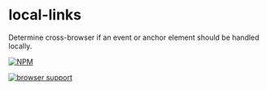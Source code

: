 local-links
===========

Determine cross-browser if an event or anchor element should be handled locally.

[![NPM](https://nodei.co/npm/local-links.png)](https://nodei.co/npm/local-links/)

[![browser support](https://ci.testling.com/lukekarrys/local-links.png)
](https://ci.testling.com/lukekarrys/local-links)
